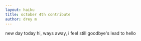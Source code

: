```yaml
---
layout: haiku
title: october 4th contribute
author: drey m
---
```


new day today hi,
ways away, i feel still
goodbye's lead to hello
